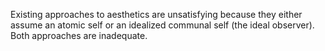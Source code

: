 Existing approaches to aesthetics are unsatisfying because they either assume an atomic self or an idealized communal self (the ideal observer). Both approaches are inadequate.